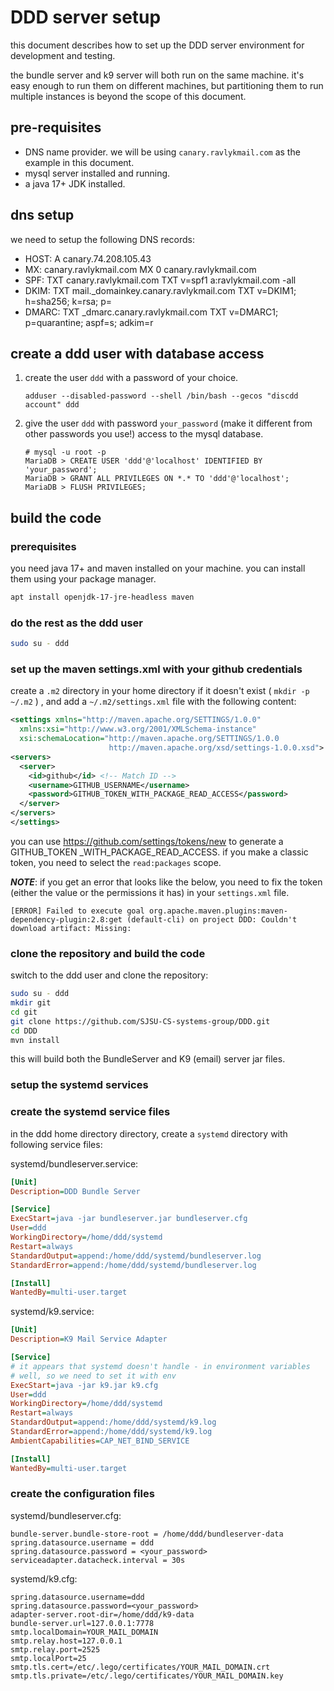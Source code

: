 # DDD server setup

this document describes how to set up the DDD server environment for development and testing.

the bundle server and k9 server will both run on the same machine.
it's easy enough to run them on different machines,
but partitioning them to run multiple instances is beyond the scope of this document.

## pre-requisites

* DNS name provider. we will be using `canary.ravlykmail.com` as the example in this document.
* mysql server installed and running.
* a java 17+ JDK installed.

## dns setup

we need to setup the following DNS records:

* HOST: A canary.74.208.105.43
* MX: canary.ravlykmail.com MX 0 canary.ravlykmail.com
* SPF: TXT canary.ravlykmail.com TXT v=spf1 a:ravlykmail.com -all
* DKIM: TXT mail._domainkey.canary.ravlykmail.com TXT v=DKIM1; h=sha256; k=rsa; p=<base64 encoded public key>
* DMARC: TXT _dmarc.canary.ravlykmail.com TXT v=DMARC1; p=quarantine; aspf=s; adkim=r

## create a ddd user with database access

1. create the user `ddd` with a password of your choice.
    ```
    adduser --disabled-password --shell /bin/bash --gecos "discdd account" ddd
    ```

1. give the user `ddd` with password `your_password` (make it different from other passwords you use!) access to the mysql database.
    ```
    # mysql -u root -p
    MariaDB > CREATE USER 'ddd'@'localhost' IDENTIFIED BY 'your_password';
    MariaDB > GRANT ALL PRIVILEGES ON *.* TO 'ddd'@'localhost';
    MariaDB > FLUSH PRIVILEGES;
    ```
   
## build the code

### prerequisites

you need java 17+ and maven installed on your machine. you can install them using your package manager.

```bash
apt install openjdk-17-jre-headless maven
```

### do the rest as the ddd user

```bash
sudo su - ddd
```

### set up the maven settings.xml with your github credentials

create a `.m2` directory in your home directory if it doesn't exist ( `mkdir -p ~/.m2` ) , and add a `~/.m2/settings.xml` file with the following content:

```xml
<settings xmlns="http://maven.apache.org/SETTINGS/1.0.0"
  xmlns:xsi="http://www.w3.org/2001/XMLSchema-instance"
  xsi:schemaLocation="http://maven.apache.org/SETTINGS/1.0.0
                      http://maven.apache.org/xsd/settings-1.0.0.xsd">
<servers>
  <server>
    <id>github</id> <!-- Match ID -->
    <username>GITHUB_USERNAME</username>
    <password>GITHUB_TOKEN_WITH_PACKAGE_READ_ACCESS</password>
  </server>
</servers>
</settings>
```

you can use https://github.com/settings/tokens/new to generate a GITHUB_TOKEN _WITH_PACKAGE_READ_ACCESS.
if you make a classic token, you need to select the `read:packages` scope.

***NOTE***: if you get an error that looks like the below, you need to fix the token (either the value or the permissions it has) in your `settings.xml` file.
```
[ERROR] Failed to execute goal org.apache.maven.plugins:maven-dependency-plugin:2.8:get (default-cli) on project DDD: Couldn't download artifact: Missing:
```

### clone the repository and build the code

switch to the ddd user and clone the repository:

```bash
sudo su - ddd
mkdir git
cd git
git clone https://github.com/SJSU-CS-systems-group/DDD.git
cd DDD
mvn install
```

this will build both the BundleServer and K9 (email) server jar files.

### setup the systemd services

### create the systemd service files

in the ddd home directory directory, create a `systemd` directory with following service files:

systemd/bundleserver.service:
```ini
[Unit]
Description=DDD Bundle Server

[Service]
ExecStart=java -jar bundleserver.jar bundleserver.cfg
User=ddd
WorkingDirectory=/home/ddd/systemd
Restart=always
StandardOutput=append:/home/ddd/systemd/bundleserver.log
StandardError=append:/home/ddd/systemd/bundleserver.log

[Install]
WantedBy=multi-user.target
```

systemd/k9.service:
```ini
[Unit]
Description=K9 Mail Service Adapter

[Service]
# it appears that systemd doesn't handle - in environment variables
# well, so we need to set it with env
ExecStart=java -jar k9.jar k9.cfg
User=ddd
WorkingDirectory=/home/ddd/systemd
Restart=always
StandardOutput=append:/home/ddd/systemd/k9.log
StandardError=append:/home/ddd/systemd/k9.log
AmbientCapabilities=CAP_NET_BIND_SERVICE

[Install]
WantedBy=multi-user.target
```

### create the configuration files

systemd/bundleserver.cfg:
```properties
bundle-server.bundle-store-root = /home/ddd/bundleserver-data
spring.datasource.username = ddd
spring.datasource.password = <your_password>
serviceadapter.datacheck.interval = 30s
```

systemd/k9.cfg:
```properties
spring.datasource.username=ddd
spring.datasource.password=<your_password>
adapter-server.root-dir=/home/ddd/k9-data
bundle-server.url=127.0.0.1:7778
smtp.localDomain=YOUR_MAIL_DOMAIN
smtp.relay.host=127.0.0.1
smtp.relay.port=2525
smtp.localPort=25
smtp.tls.cert=/etc/.lego/certificates/YOUR_MAIL_DOMAIN.crt
smtp.tls.private=/etc/.lego/certificates/YOUR_MAIL_DOMAIN.key
```